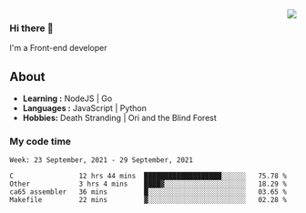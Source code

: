 <img align='right' src="https://github-readme-stats.vercel.app/api?username=strugglebak&show_icons=true">

### Hi there 👋

I'm a Front-end developer

## About

-  **Learning :** NodeJS | Go
-  **Languages :** JavaScript | Python
-  **Hobbies:** Death Stranding | Ori and the Blind Forest

### My code time

<!--START_SECTION:waka-->
```text
Week: 23 September, 2021 - 29 September, 2021

C                12 hrs 44 mins  ███████████████████░░░░░░   75.78 % 
Other            3 hrs 4 mins    ████▓░░░░░░░░░░░░░░░░░░░░   18.29 % 
ca65 assembler   36 mins         █░░░░░░░░░░░░░░░░░░░░░░░░   03.65 % 
Makefile         22 mins         ▓░░░░░░░░░░░░░░░░░░░░░░░░   02.28 % 
```
<!--END_SECTION:waka-->
